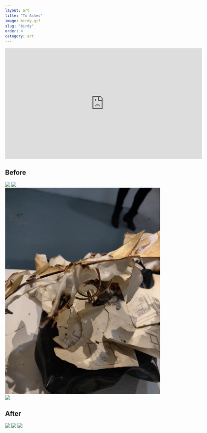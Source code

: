 ```yaml
---
layout: art
title: "To Ashes"
image: birdy.gif
slug: "birdy"
order: 4
category: art
---
```


<iframe src="https://player.vimeo.com/video/383399121" width="640" height="360" frameborder="0" allow="autoplay; fullscreen" allowfullscreen></iframe>

## Before
![](/assets/img/birdy/flying.jpg)
![](/assets/img/birdy/finger.jpg)
![](/assets/img/birdy/front.jpg)
![](/assets/img/birdy/top.jpg)

## After
![](/assets/img/birdy/burned-sid.jpg)
![](/assets/img/birdy/burned-top.jpg)
![](/assets/img/birdy/burned-front.jpg)
